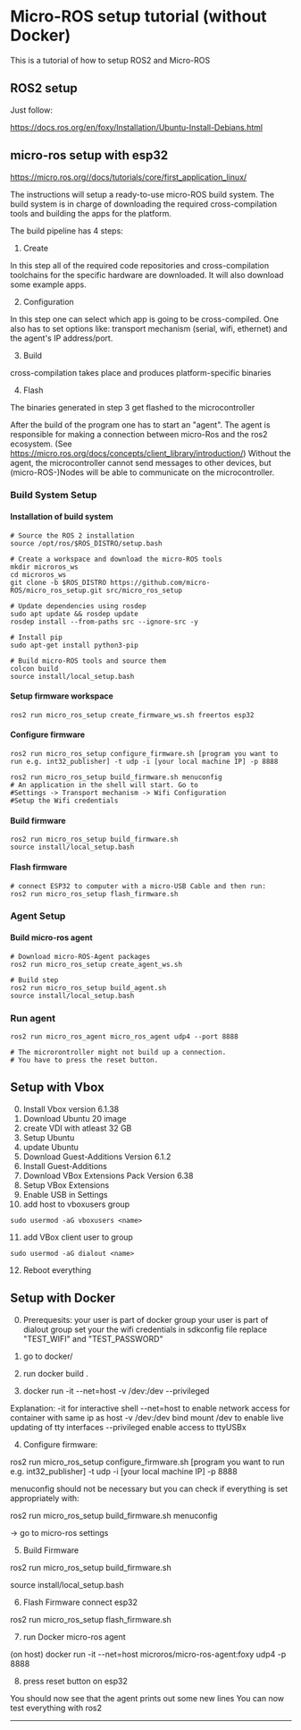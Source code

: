 # Micro-ROS setup tutorial (without Docker)

This is a tutorial of how to setup ROS2 and Micro-ROS

## ROS2 setup
Just follow:

https://docs.ros.org/en/foxy/Installation/Ubuntu-Install-Debians.html

## micro-ros setup with esp32

https://micro.ros.org//docs/tutorials/core/first_application_linux/

The instructions will setup a ready-to-use micro-ROS build system. The build system is in charge of downloading the required cross-compilation tools and building the apps for the platform.


The build pipeline has 4 steps:

1. Create

In this step all of the required code repositories and cross-compilation toolchains for the specific hardware are downloaded. It will also download some example apps.

2. Configuration

In this step one can select which app is going to be cross-compiled.
One also has to set options like: transport mechanism (serial, wifi, ethernet) and the agent's IP address/port.

3. Build

cross-compilation takes place and produces platform-specific binaries

4. Flash

The binaries generated in step 3 get flashed to the microcontroller

After the build of the program one has to start an "agent". The agent is responsible for making a connection between micro-Ros and the ros2 ecosystem. (See https://micro.ros.org/docs/concepts/client_library/introduction/)
Without the agent, the microcontroller cannot send messages to other devices, but (micro-ROS-)Nodes will be able to communicate on the microcontroller.

### Build System Setup
#### Installation of build system
```
# Source the ROS 2 installation
source /opt/ros/$ROS_DISTRO/setup.bash

# Create a workspace and download the micro-ROS tools
mkdir microros_ws
cd microros_ws
git clone -b $ROS_DISTRO https://github.com/micro-ROS/micro_ros_setup.git src/micro_ros_setup

# Update dependencies using rosdep
sudo apt update && rosdep update
rosdep install --from-paths src --ignore-src -y

# Install pip
sudo apt-get install python3-pip

# Build micro-ROS tools and source them
colcon build
source install/local_setup.bash
```

#### Setup firmware workspace

```
ros2 run micro_ros_setup create_firmware_ws.sh freertos esp32
```

#### Configure firmware

```
ros2 run micro_ros_setup configure_firmware.sh [program you want to run e.g. int32_publisher] -t udp -i [your local machine IP] -p 8888

ros2 run micro_ros_setup build_firmware.sh menuconfig
# An application in the shell will start. Go to
#Settings -> Transport mechanism -> Wifi Configuration
#Setup the Wifi credentials

```

#### Build firmware
```
ros2 run micro_ros_setup build_firmware.sh
source install/local_setup.bash
```

#### Flash firmware
```
# connect ESP32 to computer with a micro-USB Cable and then run:
ros2 run micro_ros_setup flash_firmware.sh
```



### Agent Setup

#### Build micro-ros agent
```
# Download micro-ROS-Agent packages
ros2 run micro_ros_setup create_agent_ws.sh

# Build step
ros2 run micro_ros_setup build_agent.sh
source install/local_setup.bash
```

### Run agent

```
ros2 run micro_ros_agent micro_ros_agent udp4 --port 8888

# The microrontroller might not build up a connection.
# You have to press the reset button.
```

## Setup with Vbox
0. Install Vbox version 6.1.38
1. Download Ubuntu 20 image
2. create VDI with atleast 32 GB
3. Setup Ubuntu
4. update Ubuntu
5. Download Guest-Additions Version 6.1.2
6. Install Guest-Additions
7. Download VBox Extensions Pack Version 6.38
8. Setup VBox Extensions
9. Enable USB in Settings
10. add host to vboxusers group
```
sudo usermod -aG vboxusers <name>
```
11. add VBox client user to group
```
sudo usermod -aG dialout <name>
```
12. Reboot everything



## Setup with Docker
0. Prerequesits:
your user is part of docker group
your user is part of dialout group
set your the wifi credentials in sdkconfig file
replace "TEST_WIFI" and "TEST_PASSWORD"


1. go to docker/

2. run docker build .

3. docker run -it --net=host -v /dev:/dev --privileged <image-name>

Explanation: 
-it             for interactive shell
--net=host      to enable network access for container with same ip as host
-v /dev:/dev    bind mount /dev to enable live updating of tty interfaces
--privileged    enable access to ttyUSBx

4. Configure firmware:

ros2 run micro_ros_setup configure_firmware.sh [program you want to run e.g. int32_publisher] -t udp -i [your local machine IP] -p 8888

menuconfig should not be necessary but you can check if everything is set appropriately with:

ros2 run micro_ros_setup build_firmware.sh menuconfig

-> go to micro-ros settings


5. Build Firmware

ros2 run micro_ros_setup build_firmware.sh

source install/local_setup.bash

6. Flash Firmware
connect esp32

ros2 run micro_ros_setup flash_firmware.sh

7. run Docker micro-ros agent

(on host)
docker run -it --net=host microros/micro-ros-agent:foxy udp4 -p 8888

8. press reset button on esp32

You should now see that the agent prints out some new lines
You can now test everything with ros2


---



